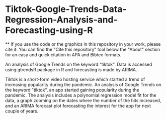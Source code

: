 # Tiktok-Google-Trends-Data-Regression-Analysis-and-Forecasting-using-R

** If you use the code or the graphics in this repository in your work, please cite it. You can find the "Cite this repository" tool below the "About" section for an easy and quick citation in APA and Bibtex formats.

An analysis of Google Trends on the keyword "tiktok". Data is accessed using gtrendsR package in R and forecasting is made by ARIMA.

Tiktok is a short-form video hosting service which started a trend of increasing popularity during the pandemic. An analysis of Google Trends on the keyword "tiktok", an app started gaining popularity during the pandemic. The analysis includes a polynomial regression model fit for the data, a graph zooming on the dates where the number of the hits increased, and an ARIMA forecast plot forecasting the interest for the app for next couple of years.
